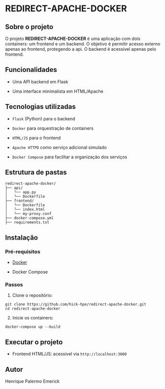 
# REDIRECT-APACHE-DOCKER

## Sobre o projeto

O projeto **REDIRECT-APACHE-DOCKER** é uma aplicação com dois containers: um frontend e um backend. O objetivo é permitir acesso externo apenas ao frontend, protegendo a api. O backend é acessível apenas pelo frontend.

## Funcionalidades

-   Uma API backend em Flask 
    
-   Uma interface minimalista em HTML/Apache
       

## Tecnologias utilizadas

-   `Flask` (Python) para o backend
    
-   `Docker` para orquestração de containers
   
-   `HTML/JS` para o frontend
    
-   `Apache HTTPD` como serviço adicional simulado
    
-   `Docker Compose` para facilitar a organização dos serviços
    

## Estrutura de pastas

```
redirect-apache-docker/
├── api/       
│   └── app.py
│   └── Dockerfile
├── frontend/       
│   └── Dockerfile
│   └── index.html
│   └── my-proxy.conf
├── docker-compose.yml
├── requirements.txt
```

## Instalação

### Pré-requisitos

-   [Docker](https://www.docker.com/)
    
-   Docker Compose
    

### Passos

1.  Clone o repositório: 
   ```
   git clone https://github.com/hick-hpe/redirect-apache-docker.git
   cd redirect-apache-docker
 ```

2. Inicie os containers:
```
docker-compose up --build
``` 

## Executar o projeto

-   Frontend HTML/JS: acessível via `http://localhost:3000`
    

## Autor

Henrique Palermo Emerick
